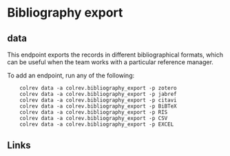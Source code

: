 # Bibliography export


## data

This endpoint exports the records in different bibliographical formats, which can be useful when the team works with a particular reference manager.

To add an endpoint, run any of the following:

```
    colrev data -a colrev.bibliography_export -p zotero
    colrev data -a colrev.bibliography_export -p jabref
    colrev data -a colrev.bibliography_export -p citavi
    colrev data -a colrev.bibliography_export -p BiBTeX
    colrev data -a colrev.bibliography_export -p RIS
    colrev data -a colrev.bibliography_export -p CSV
    colrev data -a colrev.bibliography_export -p EXCEL
```

## Links
